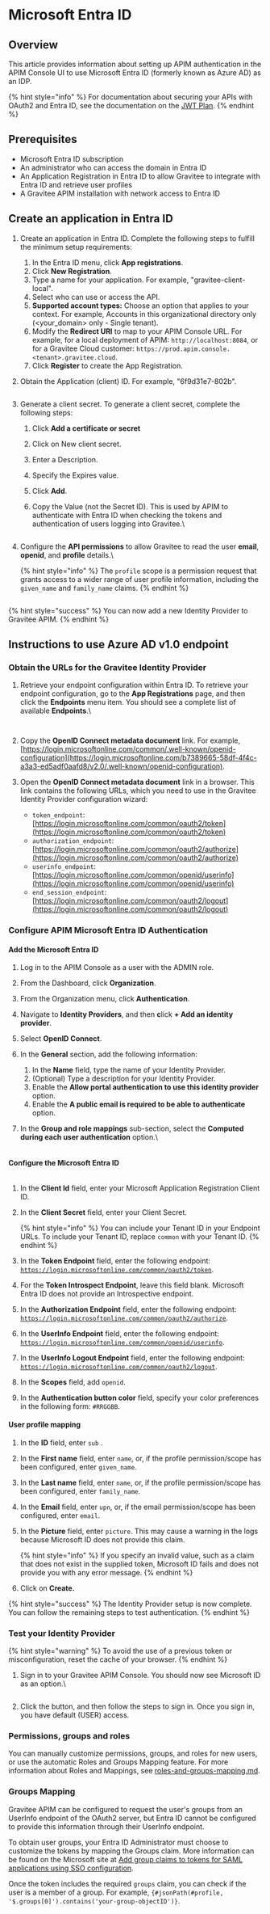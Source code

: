 # Microsoft Entra ID

## Overview

This article provides information about setting up APIM authentication in the APIM Console UI to use Microsoft Entra ID (formerly known as Azure AD) as an IDP.

{% hint style="info" %}
For documentation about securing your APIs with OAuth2 and Entra ID, see the documentation on the [JWT Plan](../../../secure-and-expose-apis/plans/jwt.md).
{% endhint %}

## Prerequisites

* Microsoft Entra ID subscription
* An administrator who can access the domain in Entra ID
* An Application Registration in Entra ID to allow Gravitee to integrate with Entra ID and retrieve user profiles
* A Gravitee APIM installation with network access to Entra ID

## Create an application in Entra ID

1. &#x20;Create an application in Entra ID. Complete the following steps to fulfill the minimum setup requirements:
   1. In the Entra ID menu, click **App registrations**.
   2. Click **New Registration**.
   3. Type a name for your application. For example, "gravitee-client-local".
   4. Select who can use or access the API.
   5. **Supported account types:**  Choose an option that applies to your context. For example, Accounts in this organizational directory only (\<your\_domain> only - Single tenant).
   6. Modify the **Redirect URI** to map to your APIM Console URL. For example, for a local deployment of APIM:  `http://localhost:8084`, or for a Gravitee Cloud customer: `https://prod.apim.console.<tenant>.gravitee.cloud`.
   7. Click **Register** to create the App Registration.
2.  Obtain the Application (client) ID. For example, "6f9d31e7-802b".



    <figure><img src="https://slabstatic.com/prod/uploads/6lql0jy7/posts/images/preload/vknINzxKjIORrO3PPJCQhI89.png" alt=""><figcaption></figcaption></figure>
3. Generate a client secret. To generate a client secret, complete the following steps:
   1. Click **Add a certificate or secret**
   2. Click on New client secret.
   3. Enter a Description.
   4. Specify the Expires value.
   5. Click **Add**.
   6.  Copy the Value (not the Secret ID). This is used by APIM to authenticate with Entra ID when checking the tokens and authentication of users logging into Gravitee.\


       <figure><img src="https://slabstatic.com/prod/uploads/6lql0jy7/posts/images/preload/lu-VXbcFoZUJOcnAbiVAmOb9.png" alt=""><figcaption></figcaption></figure>
4.  Configure the **API permissions** to allow Gravitee to read the user **email**, **openid**, and **profile** details.\


    {% hint style="info" %}
    The `profile` scope is a permission request that grants access to a wider range of user profile information, including the `given_name` and `family_name` claims.&#x20;
    {% endhint %}



    <figure><img src="../../../.gitbook/assets/image (12).png" alt=""><figcaption></figcaption></figure>

{% hint style="success" %}
You can now add a new Identity Provider to Gravitee APIM.
{% endhint %}

## Instructions to use Azure AD v1.0 endpoint

### Obtain the URLs for the Gravitee Identity Provider

1.  Retrieve your endpoint configuration within Entra ID. To retrieve your endpoint configuration, go to the **App Registrations** page, and then click the **Endpoints** menu item. You should see a complete list of available **Endpoints**.\


    <figure><img src="https://slabstatic.com/prod/uploads/6lql0jy7/posts/images/preload/4_VGG-R9ILX5w7ombyNvQnZb.png" alt=""><figcaption></figcaption></figure>



    <figure><img src="https://slabstatic.com/prod/uploads/6lql0jy7/posts/images/preload/9QDH_3f1LptEvDLnKy0N1veC.png" alt=""><figcaption></figcaption></figure>
2. Copy the **OpenID Connect metadata document** link. For example, [https://login.microsoftonline.com/common/.well-known/openid-configuration](https://login.microsoftonline.com/b7389665-58df-4f4c-a3a3-ed5adf0aafd8/v2.0/.well-known/openid-configuration).
3. Open the **OpenID Connect metadata document** link in a browser. This link contains the following URLs, which you need to use in the Gravitee Identity Provider configuration wizard:
   * `token_endpoint`: [https://login.microsoftonline.com/common/oauth2/token](https://login.microsoftonline.com/common/oauth2/token)
   * `authorization_endpoint`: [https://login.microsoftonline.com/common/oauth2/authorize](https://login.microsoftonline.com/common/oauth2/authorize)
   * `userinfo_endpoint`: [https://login.microsoftonline.com/common/openid/userinfo](https://login.microsoftonline.com/common/openid/userinfo)
   * `end_session_endpoint`: [https://login.microsoftonline.com/common/oauth2/logout](https://login.microsoftonline.com/common/oauth2/logout)

### Configure APIM Microsoft Entra ID Authentication

#### Add the Microsoft Entra ID

1. Log in to the APIM Console as a user with the ADMIN role.
2. From the Dashboard, click **Organization**.
3. From the Organization menu, click **Authentication**.
4. Navigate to **Identity Providers**, and then **c**lick **+ Add an identity provider**.&#x20;
5. Select **OpenID Connect**.
6. In the **General** section, add the following information:
   1. In the **Name** field, type the name of your Identity Provider.
   2. (Optional) Type a description for your Identity Provider.
   3. Enable the **Allow portal authentication to use this identity provider** option.
   4. Enable the **A public email is required to be able to authenticate** option.
7.  In the **Group and role mappings** sub-section, select the **Computed during each user authentication** option.\


    <figure><img src="https://slabstatic.com/prod/uploads/6lql0jy7/posts/images/preload/pYGrG6-7PMAv7pETkO5KSLGb.png" alt=""><figcaption></figcaption></figure>

#### Configure the Microsoft Entra ID

<figure><img src="https://slabstatic.com/prod/uploads/6lql0jy7/posts/images/preload/ibNH9Gp72TkE7WDe8BYZc2m2.png" alt=""><figcaption></figcaption></figure>

1. In the **Client Id** field, enter your Microsoft Application Registration Client ID.
2.  In the **Client Secret** field, enter your Client Secret.

    {% hint style="info" %}
    You can include your Tenant ID in your Endpoint URLs. To include your Tenant ID, replace `common` with your Tenant ID.
    {% endhint %}
3. In the **Token Endpoint** field, enter the following endpoint: [`https://login.microsoftonline.com/common/oauth2/token`](https://login.microsoftonline.com/common/oauth2/token).
4. For the **Token Introspect Endpoint**, leave this field blank. Microsoft Entra ID does not provide an Introspective endpoint.
5. In the **Authorization Endpoint** field, enter the following endpoint:  [`https://login.microsoftonline.com/common/oauth2/authorize`](https://login.microsoftonline.com/common/oauth2/authorize).
6. In the **UserInfo Endpoint** field, enter the following endpoint: [`https://login.microsoftonline.com/common/openid/userinfo`](https://login.microsoftonline.com/common/openid/userinfo).
7. In the **UserInfo Logout Endpoint** field, enter the following endpoint: [`https://login.microsoftonline.com/common/oauth2/logout`](https://login.microsoftonline.com/common/oauth2/logout).
8. In the **Scopes** field, add `openid`.
9. In the **Authentication button color** field, specify your color preferences in the following form: `#RRGGBB`.

#### User profile mapping

1. In the **ID** field, enter `sub` .
2. In the **First name** field, enter `name`, or, if the profile permission/scope has been configured, enter `given_name`.
3. In the **Last name** field, enter `name`, or, if the profile permission/scope has been configured, enter  `family_name`.
4. In the **Email** field, enter `upn`, or, if the email permission/scope has been configured, enter `email`.
5.  In the **Picture** field, enter `picture`. This may cause a warning in the logs because Microsoft ID does not provide this claim.

    {% hint style="info" %}
    If you specify an invalid value, such as a claim that does not exist in the supplied token, Microsoft ID fails and does not provide you with any error message.
    {% endhint %}
6. Click on **Create.**

{% hint style="success" %}
The Identity Provider setup is now complete. You can follow the remaining steps to test authentication.
{% endhint %}

### Test your Identity Provider

{% hint style="warning" %}
To avoid the use of a previous token or misconfiguration, reset the cache of your browser.
{% endhint %}

1.  Sign in to your Gravitee APIM Console. You should now see Microsoft ID as an option.\


    <figure><img src="https://slabstatic.com/prod/uploads/6lql0jy7/posts/images/preload/oiNtu7QGGkPPEHhmKSlppWFI.png" alt=""><figcaption></figcaption></figure>
2. Click the button, and then follow the steps to sign in. Once you sign in, you have default (USER) access. &#x20;

### **Permissions, groups and roles**

You can manually customize permissions, groups, and roles for new users, or use the automatic Roles and Groups Mapping feature. For more information about Roles and Mappings, see [roles-and-groups-mapping.md](roles-and-groups-mapping.md "mention").

### **Groups Mapping**

Gravitee APIM can be configured to request the user's groups from an UserInfo endpoint of the OAuth2 server, but Entra ID cannot be configured to provide this information through their UserInfo endpoint.&#x20;

To obtain user groups, your Entra ID Administrator must choose to customize the tokens by mapping the Groups claim. More information can be found on the Microsoft site at [Add group claims to tokens for SAML applications using SSO configuration](https://learn.microsoft.com/en-us/entra/identity/hybrid/connect/how-to-connect-fed-group-claims#add-group-claims-to-tokens-for-saml-applications-using-sso-configuration).​

Once the token includes the required `groups` claim, you can check if the user is a member of a group. For example, `{#jsonPath(#profile, '$.groups[0]').contains('your-group-objectID')}`.
